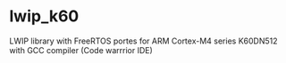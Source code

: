 lwip_k60
========

LWIP library with FreeRTOS portes for ARM Cortex-M4 series K60DN512 with GCC compiler (Code warrrior IDE)

